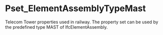 # Pset_ElementAssemblyTypeMast

Telecom Tower properties used in railway. The property set can be used by the predefined type MAST of IfcElementAssembly.
